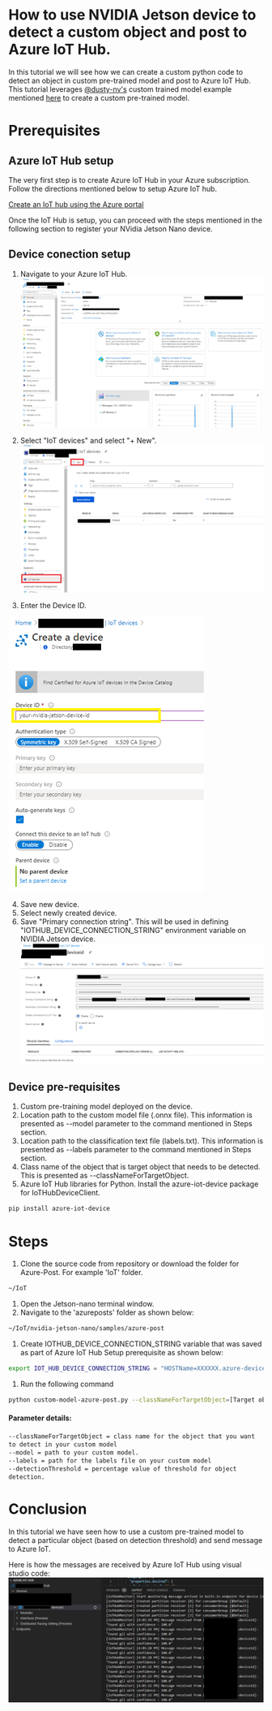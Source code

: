 # How to use NVIDIA Jetson device to detect a custom object and post to Azure IoT Hub.

In this tutorial we will see how we can create a custom python code to detect an object in custom pre-trained model and post to Azure IoT Hub.  This tutorial leverages [@dusty-nv's](https://github.com/dusty-nv) custom trained model example mentioned [here](https://github.com/dusty-nv/jetson-inference/blob/master/docs/pytorch-collect.md) to create a custom pre-trained model.

# Prerequisites
## Azure IoT Hub setup
The very first step is to create Azure IoT Hub in your Azure subscription. Follow the directions mentioned below to setup Azure IoT hub.

[Create an IoT hub using the Azure portal](https://docs.microsoft.com/en-us/azure/iot-hub/iot-hub-create-through-portal)

Once the IoT Hub is setup, you can proceed with the steps mentioned in the following section to register your NVidia Jetson Nano device.
## Device conection setup
1. Navigate to your Azure IoT Hub.
![alt text](images/navigatetoazureiothub.png "Navigate to Azure IoT Hub")

2. Select "IoT devices" and select "+ New".
![alt text](images/selectiotdevices.png "Select IoT devices and select +New")

3. Enter the Device ID.

![alt text](images/createdevice.png "Enter device id")

4. Save new device.
5. Select newly created device.
6. Save "Primary connection string". This will be used in defining "IOTHUB_DEVICE_CONNECTION_STRING" environment variable on NVIDIA Jetson device.
![alt text](images/deviceconnectionstring.png "Enter device id")

## Device pre-requisites
1. Custom pre-training model deployed on the device. 
1. Location path to the custom model file (.onnx file). This information is presented as --model parameter to the command mentioned in Steps section.
1. Location path to the classification text file (labels.txt). This information is presented as --labels parameter to the command mentioned in Steps section.
1. Class name of the object that is target object that needs to be detected. This is presented as --classNameForTargetObject.
1. Azure IoT Hub libraries for Python. Install the azure-iot-device package for IoTHubDeviceClient.
```bash
pip install azure-iot-device
```
# Steps
1. Clone the source code from repository or download the folder for Azure-Post. For example 'IoT' folder.
```bash
~/IoT
```
1. Open the Jetson-nano terminal window.
1. Navigate to the 'azureposts' folder as shown below:
```bash
~/IoT/nvidia-jetson-nano/samples/azure-post
```
1. Create  IOTHUB_DEVICE_CONNECTION_STRING variable that was saved as part of Azure IoT Hub Setup prerequisite as shown below:
```bash
export IOT_HUB_DEVICE_CONNECTION_STRING = "HOSTName=XXXXXX.azure-devices.net;DeviceId=XXXXX;SahredAccessKey=XXXXXXXXXX"
```
1. Run the following command
```bash
python custom-model-azure-post.py --classNameForTargetObject=[Target object class name] --model=[path to your custom model] --input_blob=input_0 --output_blob=output_0 --labels=[path to your datasets labels text file] --detectionThreshold=95
```

#### Parameter details:
    --classNameForTargetObject = class name for the object that you want to detect in your custom model
    --model = path to your custom model. 
    --labels = path for the labels file on your custom model
    --detectionThreshold = percentage value of threshold for object detection.


# Conclusion
In this tutorial we have seen how to use a custom pre-trained model to detect a particular object (based on detection threshold) and send message to Azure IoT.

Here is how the messages are received by Azure IoT Hub using visual studio code:
![alt text](images/messagereceived.png "Messages received on Azure IoT hub")